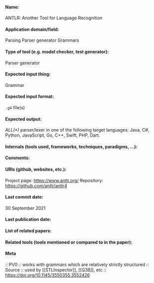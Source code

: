 #### Name:
ANTLR: Another Tool for Language Recognition

#### Application domain/field:
Parsing
Parser generator
Grammars

#### Type of tool (e.g. model checker, test generator):
Parser generator

#### Expected input thing:
Grammar

#### Expected input format:
`.g4` file(s)

#### Expected output:
_ALL(*)_ parser/lexer in one of the following target languages: Java, C#, Python, JavaScript, Go, C++, Swift, PHP, Dart.

#### Internals (tools used, frameworks, techniques, paradigms, ...):

#### Comments:

#### URIs (github, websites, etc.):
Project page: https://www.antlr.org/
Repository: https://github.com/antlr/antlr4

#### Last commit date:
30 September 2021

#### Last publication date:

#### List of related papers:

#### Related tools (tools mentioned or compared to in the paper):

#### Meta
:: PV0           :: works with grammars which are relatively strictly structured
:: Source :: used by [[STLInspector]], [[Q3B]], etc :: https://doi.org/10.1145/3550355.3552426
